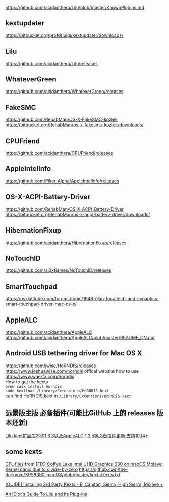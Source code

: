 https://github.com/acidanthera/Lilu/blob/master/KnownPlugins.md



## kextupdater
https://bitbucket.org/profdrluigi/kextupdater/downloads/  

## Lilu 
https://github.com/acidanthera/Lilu/releases     

## WhateverGreen 
https://github.com/acidanthera/WhateverGreen/releases     

## FakeSMC  
https://github.com/RehabMan/OS-X-FakeSMC-kozlek  
https://bitbucket.org/RehabMan/os-x-fakesmc-kozlek/downloads/  

## CPUFriend  
https://github.com/acidanthera/CPUFriend/releases  

## AppleIntelInfo  
https://github.com/Piker-Alpha/AppleIntelInfo/releases     

## OS-X-ACPI-Battery-Driver  
https://github.com/RehabMan/OS-X-ACPI-Battery-Driver  
https://bitbucket.org/RehabMan/os-x-acpi-battery-driver/downloads/  

## HibernationFixup  
https://github.com/acidanthera/HibernationFixup/releases  

## NoTouchID  
https://github.com/al3xtjames/NoTouchID/releases  


## SmartTouchpad  
https://osxlatitude.com/forums/topic/1948-elan-focaltech-and-synaptics-smart-touchpad-driver-mac-os-x/  

## AppleALC  
https://github.com/acidanthera/AppleALC  
https://github.com/acidanthera/AppleALC/blob/master/README_CN.md

## Android USB tethering driver for Mac OS X  

https://github.com/jwise/HoRNDIS/releases      
https://www.joshuawise.com/horndis  offical website
how to use  
https://www.waerfa.com/horndis  
How to get the kexts  
`brew cask install horndis`  
`sudo kextload /Library/Extensions/HoRNDIS.kext`  
can find HoRNDIS.kext in `/Library/Extensions/HoRNDIS.kext`  


## 远景版主版  必备插件(可能比GitHub 上的 releases 版本还新)
[Lilu.kext扩展库本体1.3.3以及AppleALC 1.3.5等必备插件更新 支持10.14+](http://bbs.pcbeta.com/viewthread-1765509-1-1.html)  

## some kexts
[CFL files](https://drive.firewolf.science/public/CFLFB/) from [[FIX] Coffee Lake Intel UHD Graphics 630 on macOS Mojave: Kernel panic due to divide-by-zero](https://www.tonymacx86.com/threads/fix-coffee-lake-intel-uhd-graphics-630-on-macos-mojave-kernel-panic-due-to-divide-by-zero.261687/)
https://github.com/the-darkvoid/XPS9360-macOS/blob/master/kexts/kexts.txt  


[[GUIDE] Installing 3rd Party Kexts - El Capitan, Sierra, High Sierra, Mojave +](https://www.tonymacx86.com/threads/guide-installing-3rd-party-kexts-el-capitan-sierra-high-sierra-mojave.268964/)  

[An iDiot's Guide To Lilu and its Plug-ins](https://www.tonymacx86.com/threads/an-idiots-guide-to-lilu-and-its-plug-ins.260063/)  
